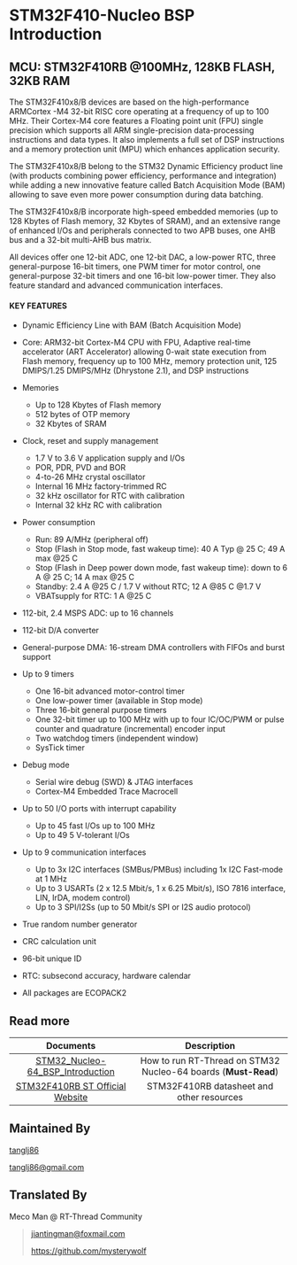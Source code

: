 # STM32F410-Nucleo BSP Introduction

[](README_zh.md) 

## MCU: STM32F410RB @100MHz, 128KB FLASH,  32KB RAM

The STM32F410x8/B devices are based on the high-performance ARMCortex -M4 32-bit RISC core operating at a frequency of up to 100 MHz. Their Cortex-M4 core features a Floating point unit (FPU) single precision which supports all ARM single-precision data-processing instructions and data types. It also implements a full set of DSP instructions and a memory protection unit (MPU) which enhances application security.

The STM32F410x8/B belong to the STM32 Dynamic Efficiency product line (with products combining power efficiency, performance and integration) while adding a new innovative feature called Batch Acquisition Mode (BAM) allowing to save even more power consumption during data batching.

The STM32F410x8/B incorporate high-speed embedded memories (up to 128 Kbytes of Flash memory, 32 Kbytes of SRAM), and an extensive range of enhanced I/Os and peripherals connected to two APB buses, one AHB bus and a 32-bit multi-AHB bus matrix.

All devices offer one 12-bit ADC, one 12-bit DAC, a low-power RTC, three general-purpose 16-bit timers, one PWM timer for motor control, one general-purpose 32-bit timers and one 16-bit low-power timer. They also feature standard and advanced communication interfaces.

#### KEY FEATURES

- Dynamic Efficiency Line with BAM (Batch Acquisition Mode)
- Core: ARM32-bit Cortex-M4 CPU with FPU, Adaptive real-time accelerator (ART Accelerator) allowing 0-wait state execution from Flash memory, frequency up to 100 MHz, memory protection unit, 125 DMIPS/1.25 DMIPS/MHz (Dhrystone 2.1), and DSP instructions
- Memories
  - Up to 128 Kbytes of Flash memory
  - 512 bytes of OTP memory
  - 32 Kbytes of SRAM
- Clock, reset and supply management
  - 1.7 V to 3.6 V application supply and I/Os
  - POR, PDR, PVD and BOR
  - 4-to-26 MHz crystal oscillator
  - Internal 16 MHz factory-trimmed RC
  - 32 kHz oscillator for RTC with calibration
  - Internal 32 kHz RC with calibration
- Power consumption
  - Run: 89 A/MHz (peripheral off)
  - Stop (Flash in Stop mode, fast wakeup time): 40 A Typ @ 25 C; 49 A max @25 C
  - Stop (Flash in Deep power down mode, fast wakeup time): down to 6 A @ 25 C; 14 A max @25 C
  - Standby: 2.4 A @25 C / 1.7 V without RTC; 12 A @85 C @1.7 V
  - VBATsupply for RTC: 1 A @25 C
- 112-bit, 2.4 MSPS ADC: up to 16 channels
- 112-bit D/A converter
- General-purpose DMA: 16-stream DMA controllers with FIFOs and burst support
- Up to 9 timers
  - One 16-bit advanced motor-control timer
  - One low-power timer (available in Stop mode)
  - Three 16-bit general purpose timers
  - One 32-bit timer up to 100 MHz with up to four IC/OC/PWM or pulse counter and quadrature (incremental) encoder input
  - Two watchdog timers (independent window)
  - SysTick timer

- Debug mode
  - Serial wire debug (SWD) & JTAG interfaces
  - Cortex-M4 Embedded Trace Macrocell
- Up to 50 I/O ports with interrupt capability
  - Up to 45 fast I/Os up to 100 MHz
  - Up to 49 5 V-tolerant I/Os
- Up to 9 communication interfaces
  - Up to 3x I2C interfaces (SMBus/PMBus) including 1x I2C Fast-mode at 1 MHz
  - Up to 3 USARTs (2 x 12.5 Mbit/s, 1 x 6.25 Mbit/s), ISO 7816 interface, LIN, IrDA, modem control)
  - Up to 3 SPI/I2Ss (up to 50 Mbit/s SPI or I2S audio protocol)
- True random number generator
- CRC calculation unit
- 96-bit unique ID
- RTC: subsecond accuracy, hardware calendar
- All packages are ECOPACK2



## Read more

|                          Documents                           |                         Description                          |
| :----------------------------------------------------------: | :----------------------------------------------------------: |
| [STM32_Nucleo-64_BSP_Introduction](../docs/STM32_Nucleo-64_BSP_Introduction.md) | How to run RT-Thread on STM32 Nucleo-64 boards (**Must-Read**) |
| [STM32F410RB ST Official Website](https://www.st.com/content/st_com/en/products/microcontrollers-microprocessors/stm32-32-bit-arm-cortex-mcus/stm32-high-performance-mcus/stm32f4-series/stm32f410/stm32f410rb.html#documentation) |          STM32F410RB datasheet and other resources           |



## Maintained By

[tanglj86](https://github.com/tanglj86/rt-thread)  

tanglj86@gmail.com



## Translated By

Meco Man @ RT-Thread Community

> jiantingman@foxmail.com 
>
> https://github.com/mysterywolf